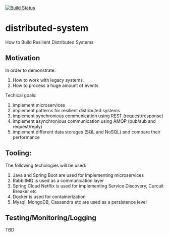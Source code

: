 [![Build Status](https://travis-ci.org/agritsik/distributed-system.svg?branch=master)](https://travis-ci.org/agritsik/distributed-system)

# distributed-system
How to Build Resilient Distributed Systems

## Motivation

In order to demonstrate:

1. How to work with legacy systems.
2. How to process a huge amount of events

Techical goals:

1. implement microservices
2. implement patterns for resilient distributed systems
3. implement synchronious communication using REST (request/response)
4. implement asynchronious communication using AMQP (pub/sub and request/reply)
5. implement different data storages (SQL and NoSQL) and compare their performance


## Tooling:

The following techologies will be used:

1. Java and Spring Boot are used for implementing microservices 
2. RabbitMQ is used as a communication layer
3. Spring Cloud Netflix is used for implementing Service Discovery, Curcuit Breaker etc
4. Docker is used for containerization 
5. Mysql, MongoDB, Cassandra etc are used as a persistence level

## Testing/Monitoring/Logging

TBD

